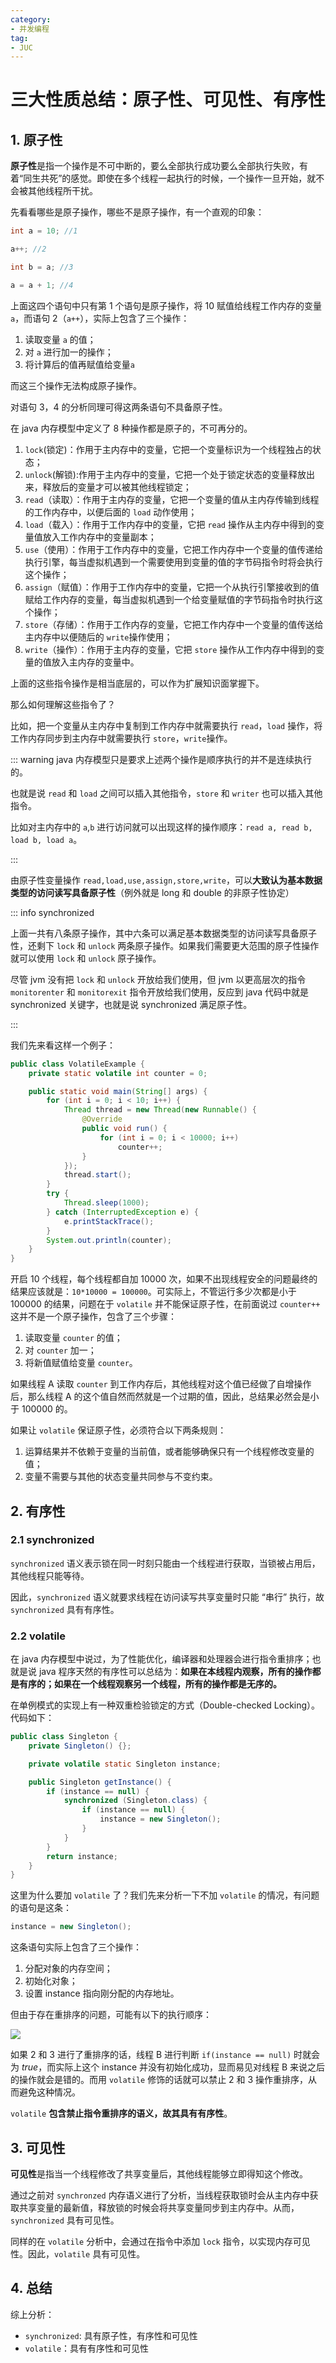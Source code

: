 ```yaml
---
category: 
- 并发编程
tag: 
- JUC
---
```


# 三大性质总结：原子性、可见性、有序性

<!-- more -->

## 1. 原子性

**原子性**是指一个操作是不可中断的，要么全部执行成功要么全部执行失败，有着“同生共死”的感觉。即使在多个线程一起执行的时候，一个操作一旦开始，就不会被其他线程所干扰。

先看看哪些是原子操作，哪些不是原子操作，有一个直观的印象：

```java
int a = 10; //1

a++; //2

int b = a; //3

a = a + 1; //4
```

上面这四个语句中只有第 $1$ 个语句是原子操作，将 $10$ 赋值给线程工作内存的变量 `a`，而语句 $2$（`a++`），实际上包含了三个操作：
1. 读取变量 `a` 的值；
2. 对 `a` 进行加一的操作；
3. 将计算后的值再赋值给变量`a`

而这三个操作无法构成原子操作。

对语句 $3$，$4$ 的分析同理可得这两条语句不具备原子性。

在 java 内存模型中定义了 $8$ 种操作都是原子的，不可再分的。

1. `lock`(锁定)：作用于主内存中的变量，它把一个变量标识为一个线程独占的状态；
2. `unlock`(解锁):作用于主内存中的变量，它把一个处于锁定状态的变量释放出来，释放后的变量才可以被其他线程锁定；
3. `read`（读取）：作用于主内存的变量，它把一个变量的值从主内存传输到线程的工作内存中，以便后面的 `load` 动作使用；
4. `load`（载入）：作用于工作内存中的变量，它把 `read` 操作从主内存中得到的变量值放入工作内存中的变量副本；
5. `use`（使用）：作用于工作内存中的变量，它把工作内存中一个变量的值传递给执行引擎，每当虚拟机遇到一个需要使用到变量的值的字节码指令时将会执行这个操作；
6. `assign`（赋值）：作用于工作内存中的变量，它把一个从执行引擎接收到的值赋给工作内存的变量，每当虚拟机遇到一个给变量赋值的字节码指令时执行这个操作；
7. `store`（存储）：作用于工作内存的变量，它把工作内存中一个变量的值传送给主内存中以便随后的 `write`操作使用；
8. `write`（操作）：作用于主内存的变量，它把 `store` 操作从工作内存中得到的变量的值放入主内存的变量中。

上面的这些指令操作是相当底层的，可以作为扩展知识面掌握下。

那么如何理解这些指令了？

比如，把一个变量从主内存中复制到工作内存中就需要执行 `read`，`load` 操作，将工作内存同步到主内存中就需要执行 `store`，`write`操作。

::: warning
java 内存模型只是要求上述两个操作是顺序执行的并不是连续执行的。

也就是说 `read` 和 `load` 之间可以插入其他指令，`store` 和 `writer` 也可以插入其他指令。

比如对主内存中的 `a`,`b` 进行访问就可以出现这样的操作顺序：`read a, read b, load b, load a`。

:::

由原子性变量操作 `read,load,use,assign,store,write`，可以**大致认为基本数据类型的访问读写具备原子性**（例外就是 long 和 double 的非原子性协定）

::: info synchronized

上面一共有八条原子操作，其中六条可以满足基本数据类型的访问读写具备原子性，还剩下 `lock` 和 `unlock` 两条原子操作。如果我们需要更大范围的原子性操作就可以使用 `lock` 和 `unlock` 原子操作。

尽管 jvm 没有把 `lock` 和 `unlock` 开放给我们使用，但 jvm 以更高层次的指令 `monitorenter` 和 `monitorexit` 指令开放给我们使用，反应到 java 代码中就是 synchronized 关键字，也就是说 synchronized 满足原子性。

:::

我们先来看这样一个例子：

```java
public class VolatileExample {
    private static volatile int counter = 0;

    public static void main(String[] args) {
        for (int i = 0; i < 10; i++) {
            Thread thread = new Thread(new Runnable() {
                @Override
                public void run() {
                    for (int i = 0; i < 10000; i++)
                        counter++;
                }
            });
            thread.start();
        }
        try {
            Thread.sleep(1000);
        } catch (InterruptedException e) {
            e.printStackTrace();
        }
        System.out.println(counter);
    }
}
```

开启 $10$ 个线程，每个线程都自加 $10000$ 次，如果不出现线程安全的问题最终的结果应该就是：`10*10000 = 100000`。可实际上，不管运行多少次都是小于 $100000$ 的结果，问题在于 `volatile` 并不能保证原子性，在前面说过 `counter++` 这并不是一个原子操作，包含了三个步骤：
1. 读取变量 `counter` 的值；
2. 对 `counter` 加一；
3. 将新值赋值给变量 `counter`。

如果线程 A 读取 `counter` 到工作内存后，其他线程对这个值已经做了自增操作后，那么线程 A 的这个值自然而然就是一个过期的值，因此，总结果必然会是小于 $100000$ 的。

如果让 `volatile` 保证原子性，必须符合以下两条规则：

1. 运算结果并不依赖于变量的当前值，或者能够确保只有一个线程修改变量的值；
2. 变量不需要与其他的状态变量共同参与不变约束。

## 2. 有序性

### 2.1 synchronized

`synchronized` 语义表示锁在同一时刻只能由一个线程进行获取，当锁被占用后，其他线程只能等待。

因此，`synchronized` 语义就要求线程在访问读写共享变量时只能 “串行” 执行，故 `synchronized` 具有有序性。

### 2.2 volatile

在 java 内存模型中说过，为了性能优化，编译器和处理器会进行指令重排序；也就是说 java 程序天然的有序性可以总结为：**如果在本线程内观察，所有的操作都是有序的；如果在一个线程观察另一个线程，所有的操作都是无序的。** 

在单例模式的实现上有一种双重检验锁定的方式（Double-checked Locking）。代码如下：

```java
public class Singleton {
    private Singleton() {};

    private volatile static Singleton instance;

    public Singleton getInstance() {
        if (instance == null) {
            synchronized (Singleton.class) {
                if (instance == null) {
                    instance = new Singleton();
                }
            }
        }
        return instance;
    }
}
```

这里为什么要加 `volatile` 了？我们先来分析一下不加 `volatile` 的情况，有问题的语句是这条：

```java
instance = new Singleton();
```

这条语句实际上包含了三个操作：
1. 分配对象的内存空间；
2. 初始化对象；
3. 设置 instance 指向刚分配的内存地址。

但由于存在重排序的问题，可能有以下的执行顺序：

![](https://cloud.braumace.cn/f/QjEFo/7.1%20%E4%B8%8D%E5%8A%A0volatile%E5%8F%AF%E8%83%BD%E7%9A%84%E6%89%A7%E8%A1%8C%E6%97%B6%E5%BA%8F.png)

如果 $2$ 和 $3$ 进行了重排序的话，线程 B 进行判断 `if(instance == null)` 时就会为 $true$，而实际上这个 instance 并没有初始化成功，显而易见对线程 B 来说之后的操作就会是错的。而用 `volatile` 修饰的话就可以禁止 $2$ 和 $3$ 操作重排序，从而避免这种情况。

`volatile` **包含禁止指令重排序的语义，故其具有有序性**。

## 3. 可见性

**可见性**是指当一个线程修改了共享变量后，其他线程能够立即得知这个修改。

通过之前对 `synchronzed` 内存语义进行了分析，当线程获取锁时会从主内存中获取共享变量的最新值，释放锁的时候会将共享变量同步到主内存中。从而，`synchronized` 具有可见性。

同样的在 `volatile` 分析中，会通过在指令中添加 `lock` 指令，以实现内存可见性。因此，`volatile` 具有可见性。

## 4. 总结

综上分析：

- `synchronized`: 具有原子性，有序性和可见性
- `volatile`：具有有序性和可见性

